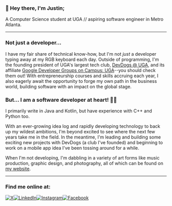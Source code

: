 ### **👋 Hey there, I'm Justin;**
A Computer Science student at UGA // aspiring software engineer in Metro Atlanta.

---
### Not just a developer...
I have my fair share of technical know-how, but I'm not *just* a developer typing away at my RGB keyboard each day. Outside of programming, I'm the founding president of UGA's largest tech club, [DevDogs @ UGA](https://linktr.ee/devdogs), and its affiliate [Google Developer Groups on Campus: UGA](https://gdg.community.dev/gdg-on-campus-university-of-georgia-athens-united-states/)--you should check them out! With entrepreneurship courses and skills accruing each year, I also eagerly await the opportunity to forge my own path in the business world, building software with an impact on the global stage.

### But... I am a software developer at heart! 🧑‍💻
I primarily write in Java and Kotlin, but have experience with C++ and Python too.

With an ever-growing idea log and rapidly developing technology to back up my wildest ambitions, I'm beyond excited to see where the next few years take me in the field. In the meantime, I'm leading and building some exciting new projects with DevDogs (a club I've founded) and beginning to work on a mobile app idea I've been tossing around for a while.

When I'm not developing, I'm dabbling in a variety of art forms like music production, graphic design, and photography, all of which can be found on [my website](https://www.justinquinnb.com).

---

### Find me online at:
[![X](https://img.shields.io/badge/X-%23000000.svg?style=for-the-badge&logo=X&logoColor=white)](https://twitter.com/justinquinnb)[![LinkedIn](https://img.shields.io/badge/linkedin-%230077B5.svg?style=for-the-badge&logo=linkedin&logoColor=white)](https://www.linkedin.com/in/justinqbrand/)[![Instagram](https://img.shields.io/badge/Instagram-%23E4405F.svg?style=for-the-badge&logo=Instagram&logoColor=white)](https://instagram.com/justinquinnb)[![Facebook](https://img.shields.io/badge/Facebook-%231877F2.svg?style=for-the-badge&logo=Facebook&logoColor=white)](https://www.facebook.com/justinquinnb)
